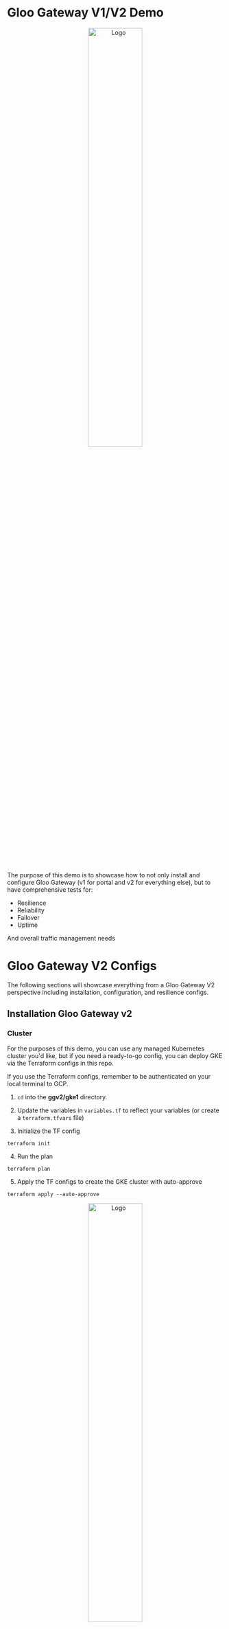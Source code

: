 # Gloo Gateway V1/V2 Demo
<p align="center">
 <img src="images/1.png?raw=true" alt="Logo" width="50%" height="50%" />
</p>


The purpose of this demo is to showcase how to not only install and configure Gloo Gateway (v1 for portal and v2 for everything else), but to have comprehensive tests for:

- Resilience
- Reliability
- Failover
- Uptime

And overall traffic management needs

# Gloo Gateway V2 Configs

The following sections will showcase everything from a Gloo Gateway V2 perspective including installation, configuration, and resilience configs.

## Installation Gloo Gateway v2

### Cluster

For the purposes of this demo, you can use any managed Kubernetes cluster you'd like, but if you need a ready-to-go config, you can deploy GKE via the Terraform configs in this repo.

If you use the Terraform configs, remember to be authenticated on your local terminal to GCP.


1. `cd` into the **ggv2/gke1** directory.

2. Update the variables in `variables.tf` to reflect your variables (or create a `terraform.tfvars` file)

3. Initialize the TF config
```
terraform init
```

4. Run the plan
```
terraform plan
```

5. Apply the TF configs to create the GKE cluster with auto-approve
```
terraform apply --auto-approve
```

<p align="center">
 <img src="images/2.png?raw=true" alt="Logo" width="50%" height="50%" />
</p>


### Helm
1. Configure product key env variables

```
export GLOO_GATEWAY_LICENSE_KEY=
export AGENTGATEWAY_LICENSE_KEY=
```

2. Install Kubernetes Gateway API
You need the experimental version as Gloo Gateway v2 has a requirement of the `BackendConfigPolicy` object, which is an experimental feature in Kubernetes Gateway API.

```
kubectl apply -f https://github.com/kubernetes-sigs/gateway-api/releases/download/v1.3.0/experimental-install.yaml
```

3. Install Gloo Gateway v2 CRDs
```
helm upgrade -i gloo-gateway-crds oci://us-docker.pkg.dev/solo-public/gloo-gateway/charts/gloo-gateway-crds \
--namespace gloo-system \
--version 2.0.0-rc.2 \
--create-namespace
```

4. Install Gloo Gateway v2
```
helm upgrade -i gloo-gateway oci://us-docker.pkg.dev/solo-public/gloo-gateway/charts/gloo-gateway \
-n gloo-system \
--version 2.0.0-rc.2 \
--set gateway.aiExtension.enabled=true \
--set agentgateway.enabled=true \
--set licensing.glooGatewayLicenseKey=$GLOO_GATEWAY_LICENSE_KEY \
--set licensing.agentgatewayLicenseKey=$AGENTGATEWAY_LICENSE_KEY
```


#### Argo/GitOps

ArgoCD installation is available as well: https://docs.solo.io/gateway/2.0.x/install/argocd/

## Sample App Deployment

1. Create the Namespace for the microapp (extensive decoupled app)
```
kubectl create ns microapp
```

2. Deploy the sample decoupled application stack
```
kubectl apply -f ggv2/sampleapp-microdemo/microservices-demo/release/kubernetes-manifests.yaml -n microapp
```

3. Confirm that the app stack is running
```
kubectl get pods -n microapp
```

You can also see the Services that are deployed, which is what you'll use to create the backend routes in the next step.

```
kubectl get svc -n microapp
```

4. Create a Gateway for the application

```
kubectl apply --context=$CLUSTER1 -f - <<EOF
apiVersion: gateway.networking.k8s.io/v1
kind: Gateway
metadata:
  name: frontend-gateway
  namespace: microapp
spec:
  gatewayClassName: gloo-gateway-v2
  listeners:
  - name: frontend
    port: 80
    protocol: HTTP
---
apiVersion: gateway.networking.k8s.io/v1
kind: HTTPRoute
metadata:
  name: frontend
  namespace: microapp
spec:
  parentRefs:
  - name: frontend-gateway
  rules:
  - matches:
    - path:
        type: PathPrefix
        value: /
    backendRefs:
      - name: frontend
        port: 80
EOF
```

5. Check to see the gateway IP address.

```
kubectl get gateway -n microapp
```

Example output below:
```
NAME               CLASS             ADDRESS         PROGRAMMED   AGE
frontend-gateway   gloo-gateway-v2   x.x.x.x   True         36m
```

![](images/3.png)

## Gateway UI
1. Capture your cluster name as an environment variable for the UI installation in the coming steps.
```
export CLUSTER_NAME=fegatewayv1

echo $CLUSTER_NAME
```

2. Add the Gloo Platform Chart (for the UI)
```
helm repo add gloo-platform https://storage.googleapis.com/gloo-platform/helm-charts
helm repo update
```

3. Install the Gloo Platform CRDs
```
helm upgrade -i gloo-platform-crds gloo-platform/gloo-platform-crds \
--namespace=gloo-system \
--version=2.10.1 \
--set installEnterpriseCrds=false
```

4. Deploy the UI Helm Chart

You'll see that the enterprise version of the chart gives you:
- The UI
- Gloo Insights that you can see from the portal
- Prometheus enabled for metrics collection
- A Telemetry collector

```
helm upgrade -i gloo-platform gloo-platform/gloo-platform \
--namespace gloo-system \
--version=2.10.1 \
-f - <<EOF
common:
  adminNamespace: "gloo-system"
  cluster: $CLUSTER_NAME
glooInsightsEngine:
  enabled: true
glooAnalyzer:
  enabled: true
glooUi:
  enabled: true
licensing:
  glooGatewayLicenseKey: $GLOO_GATEWAY_LICENSE_KEY
prometheus:
  enabled: true
telemetryCollector:
  enabled: true
  mode: deployment
  replicaCount: 1
EOF
```

5. Ensure that the UI it's running as expected (you should see 3 containers in the Pod)
```
kubectl get pods -n gloo-system
```

6. Access the UI
```
kubectl port-forward deployment/gloo-mesh-ui -n gloo-system 8090
```

![](images/4.png)

## Monitoring, Observability, & Telemetry

1. Add the Grafana Helm Chart
```
helm repo add grafana https://grafana.github.io/helm-charts
```

2. Install Grafana in the `monitoring` Namespace
```
helm install grafana grafana/grafana --namespace monitoring --create-namespace
```

3. Retrieve the default admin password from the Kubernetes Secret.

The default username is: `admin`

```
kubectl get secret --namespace monitoring grafana -o jsonpath="{.data.admin-password}" | base64 --decode ; echo
```

4. Access the Grafana UI
```
kubectl port-forward svc/grafana 3000:80 --namespace monitoring
```

5. Add a new metrics endpoint by going to: **Connections > Data Sources > Choose Prometheus

Under the Connection URL, add the following:
```
http://prometheus-server.gloo-system.svc.cluster.local:80
```

You'll now be able to see Metrics and create Dashboard in Grafana

![](images/6.png)

## Rate Limiting

## 


## Cleanup
To prepare your environment for the next part of the demo, which will be on Gloo Gateway v1 with Portal, destroy your cluster.

If you use the GKE config within this repo:

1. `cd` into the **ggv2/gke1** directory.

2. Destroy the cluster
```
terraform destroy --auto-approve
```

# Gloo Gateway V1 (Portal)
In this section, you will find the full configuration for setting up Gloo Gateway v1. The reason why v1 will be used is because Portal will not be GA until Gloo Gateway v2.2.

## Installation Gateway v1

### Cluster

For the purposes of this demo, you can use any managed Kubernetes cluster you'd like, but if you need a ready-to-go config, you can deploy GKE via the Terraform configs in this repo.

If you use the Terraform configs, remember to be authenticated on your local terminal to GCP.


1. `cd` into the **ggv2/gke1** directory.

2. Update the variables in `variables.tf` to reflect your variables (or create a `terraform.tfvars` file)

3. Initialize the TF config
```
terraform init
```

4. Run the plan
```
terraform plan
```

5. Apply the TF configs to create the GKE cluster with auto-approve
```
terraform apply --auto-approve
```

<p align="center">
 <img src="images/2.png?raw=true" alt="Logo" width="50%" height="50%" />
</p>

### Helm

1. Set your Gloo License Key variable
```
export GLOO_GATEWAY_LICENSE_KEY=
```

2. Install Kubernetes Gateway API
```
kubectl apply -f https://github.com/kubernetes-sigs/gateway-api/releases/download/v1.3.0/standard-install.yaml
```

3. Add the Gloo Gateway v1 Enterprise Helm repo
```
helm repo add glooe https://storage.googleapis.com/gloo-ee-helm
helm repo update
```

4. Install GGv1 Enterprise

The installation also includes:
- Grafana
- Prometheus

```
helm upgrade --install -n gloo-system gloo glooe/gloo-ee \
--create-namespace \
--version 1.20.1 \
--set-string license_key=$GLOO_GATEWAY_LICENSE_KEY \
-f - <<EOF
gloo:
  gatewayProxies:
    gatewayProxy:
      disabled: true
  kubeGateway:
    enabled: true
    portal:
      enabled: true
  gloo:
    disableLeaderElection: true
gloo-fed:
  enabled: false
  glooFedApiserver:
    enable: false
grafana:
  defaultInstallationEnabled: false
observability:
  enabled: false
prometheus:
  enabled: false
EOF
```

5. Ensure that Gloo Gateway v1 is running as expected
```
kubectl get pods -n gloo-system
```

6. Retrieve the Gateway Class 
```
kubectl get gatewayclass gloo-gateway
```

## Portal

In this previous section, you installed Gloo Gateway v1. If you take a look at the Helm config, the `portal: true` was already added in, so you won't need to do any extra configuration for the installation of Portal.

### Installation Of Portal

1. Ensure Portal is up and operational
```
kubectl get pods -n gloo-system -l app=gateway-portal-web-server
```

You should see an output similar to the below:
```
NAME                                        READY   STATUS    RESTARTS   AGE
gateway-portal-web-server-c9c78db5b-dfpfm   1/1     Running   0          2m1s
```

If you have `glooctl` installed, you can also check to confirm that all implementations (xDS, Gateways, Proxies, Rate Limiting Server, etc.) is ready to go.

```
glooctl check

glooctl binary version (1.19.6) differs from server components (v1.20.1) by at least a minor version.
Consider running:
glooctl upgrade --release=v1.20.1
----------

Checking Deployments... OK
Checking Pods... OK
Checking Upstreams... OK
Checking UpstreamGroups... OK
Checking AuthConfigs... OK
Checking RateLimitConfigs... OK
Checking VirtualHostOptions... OK
Checking RouteOptions... OK
Checking Secrets... OK
Checking VirtualServices... OK
Checking Gateways... OK
Checking Proxies... OK
No active gateway-proxy pods exist in cluster
Checking xds metrics... OK
Checking rate limit server... OK

Detected Kubernetes Gateway integration!
Checking Kubernetes GatewayClasses... OK
Checking Kubernetes Gateways... OK
Checking Kubernetes HTTPRoutes... OK

Skipping Gloo Instance check -- Gloo Federation not detected.
No problems detected.
```

### Deploy Sample Apps

For this section, please use the docs below and deploy the **Tracks** sample app

https://docs.solo.io/gateway/latest/portal/tutorials/setup/#apps

### Create API Products

https://docs.solo.io/gateway/latest/portal/tutorials/portal/

### Create A Portal

https://docs.solo.io/gateway/latest/portal/tutorials/apis/
